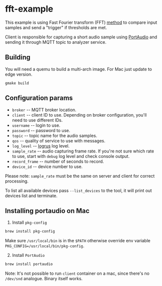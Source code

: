 # fft-example

This example is using Fast Fourier transform (FFT) [method](https://en.wikipedia.org/wiki/Fast_Fourier_transform) to compare input samples and send a "trigger" if thresholds are met.

Client is responsible for capturing a short audio sample using [PortAudio](http://www.portaudio.com) and sending it through MQTT topic to analyzer service.

## Building

You will need a quemu to build a multi-arch image. For Mac just update to edge version.

```
gmake build
```

## Configuration params

* `broker` -- MQTT broker location.
* `client` -- client ID to use. Depending on broker configuration, you'll need to use different IDs.
* `username` -- login to use.
* `password` -- password to use.
* `topic` -- topic name for the audio samples. 
* `qos` -- quality of service to use with messages.
* `log_level` -- [logrus](https://github.com/sirupsen/logrus) log level.
* `sample_rate` -- audio capturing frame rate. If you're not sure which rate to use, start with `debug` log level and check console output.
* `record_frame` -- number of seconds to record.
* `device_id` -- device number to use.

Please note: `sample_rate` must be the same on server and client for correct processing. 


To list all available devices pass `--list_devices` to the tool, it will print out devices list and terminate.


## Installing portaudio on Mac

1. Install `pkg-config`

```bash
brew install pkg-config 
```

Make sure `/usr/local/bin` is in the `$PATH` otherwise override env variable `PKG_CONFIG=/usr/local/bin/pkg-config`.

2. Install `PortAudio`

```bash
brew install portaudio
```

Note: It's not possible to run `client` container on a mac, since there's no `/dev/snd` analogue. Binary itself works.
